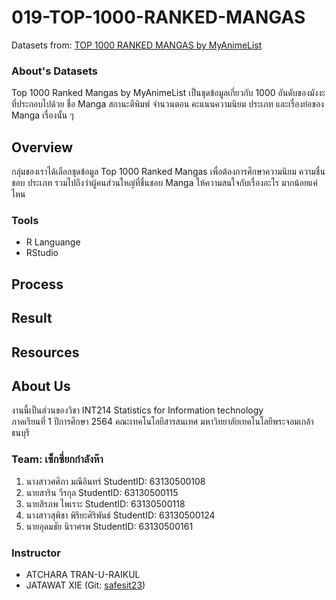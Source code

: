 # 019-TOP-1000-RANKED-MANGAS

Datasets from: [TOP 1000 RANKED MANGAS by MyAnimeList](https://www.kaggle.com/astronautelvis/top-1000-ranked-mangas-by-myanimelist)

### About's Datasets
<p>Top 1000 Ranked Mangas by MyAnimeList เป็นชุดข้อมูลเกี่ยวกับ 1000 อันดับของมังงะที่ประกอบไปด้วย ชื่อ Manga สถานะตีพิมพ์ จำนวนตอน คะแนนความนิยม ประเภท และเรื่องย่อของ Manga เรื่องนั้น ๆ</p>

## Overview
<p>กลุ่มของเราได้เลือกชุดข้อมูล Top 1000 Ranked Mangas เพื่อต้องการศึกษาความนิยม ความชื่นชอบ ประเภท รวมไปถึงว่าผู้คนส่วนใหญ่ที่ชื่นชอบ Manga ให้ความสนใจกับเรื่องอะไร มากน้อยแค่ไหน</p>
  
### Tools
- R Languange
- RStudio


## Process

## Result

## Resources

## About Us

งานนี้เป็นส่วนของวิชา INT214 Statistics for Information technology <br/> ภาคเรียนที่ 1 ปีการศึกษา 2564 คณะเทคโนโลยีสารสนเทศ มหาวิทยาลัยเทคโนโลยีพระจอมเกล้าธนบุรี

### Team: เซ็กซี่ยกกำลังห๊า

1. นางสาวศศิภา มณีอินทร์ StudentID: 63130500108
2. นายสาริน วีรกุล StudentID: 63130500115
3. นายสิรภพ ไพเราะ StudentID: 63130500118
4. นางสาวสุพิชา พิริยะศิริพันธ์ StudentID: 63130500124
5. นายอุดมชัย นิราศรพ StudentID: 63130500161

### Instructor

- ATCHARA TRAN-U-RAIKUL
- JATAWAT XIE (Git: [safesit23](https://github.com/safesit23))
